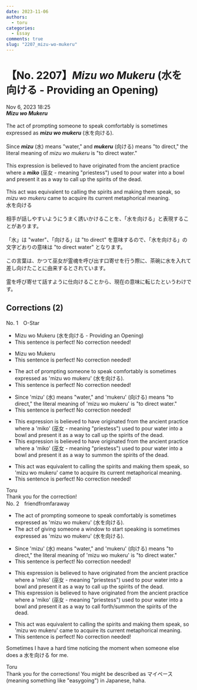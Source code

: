 ```yaml
---
date: 2023-11-06
authors:
  - toru
categories:
  - Essay
comments: true
slug: "2207_mizu-wo-mukeru"
---
```


# 【No. 2207】<strong><em>Mizu wo Mukeru</strong></em> (水を向ける - Providing an Opening)
<div class="date">Nov 6, 2023 18:25</div>
<div id="post"><div id="body_show_ori">
<strong><em>Mizu wo Mukeru</strong></em><br/><br/>The act of prompting someone to speak comfortably is sometimes expressed as <strong><em>mizu wo mukeru</em></strong> (水を向ける).<br/><br/>Since <strong><em>mizu</em></strong> (水) means "water," and <strong><em>mukeru</em></strong> (向ける) means "to direct," the literal meaning of <em>mizu wo mukeru</em> is "to direct water."<br/><br/>This expression is believed to have originated from the ancient practice where a <strong><em>miko</em></strong> (巫女 - meaning "priestess") used to pour water into a bowl and present it as a way to call up the spirits of the dead.<br/><br/>This act was equivalent to calling the spirits and making them speak, so <em>mizu wo mukeru</em> came to acquire its current metaphorical meaning.
</div></div>

<!-- more -->

<div id="post_ja"><div id="body_show_mo">
水を向ける<br/><br/>相手が話しやすいようにうまく誘いかけることを、「水を向ける」と表現することがあります。<br/><br/>「水」は "water"、「向ける」は "to direct" を意味するので、「水を向ける」の文字どおりの意味は "to direct water" となります。<br/><br/>この言葉は、かつて巫女が霊魂を呼び出す口寄せを行う際に、茶碗に水を入れて差し向けたことに由来するとされています。<br/><br/>霊を呼び寄せて話すように仕向けることから、現在の意味に転じたというわけです。
</div></div>

## Corrections (2)
<div id="block"><div class="first_name"> No. 1　<span class="just_name">O-Star</span></div><div id="block2">
<ul class="correction_field">
<li class="incorrect">Mizu wo Mukeru (水を向ける - Providing an Opening)</li>
<li class="corrected perfect">This sentence is perfect! No correction needed!</li>
</ul>
<ul class="correction_field">
<li class="incorrect">Mizu wo Mukeru</li>
<li class="corrected perfect">This sentence is perfect! No correction needed!</li>
</ul>
<ul class="correction_field">
<li class="incorrect">The act of prompting someone to speak comfortably is sometimes expressed as 'mizu wo mukeru' (水を向ける).</li>
<li class="corrected perfect">This sentence is perfect! No correction needed!</li>
</ul>
<ul class="correction_field">
<li class="incorrect">Since 'mizu' (水) means "water," and 'mukeru' (向ける) means "to direct," the literal meaning of 'mizu wo mukeru' is "to direct water."</li>
<li class="corrected perfect">This sentence is perfect! No correction needed!</li>
</ul>
<ul class="correction_field">
<li class="incorrect">This expression is believed to have originated from the ancient practice where a 'miko' (巫女 - meaning "priestess") used to pour water into a bowl and present it as a way to call up the spirits of the dead.</li>
<li class="corrected correct">
This expression is believed to have originated from the ancient practice where a 'miko' (巫女 - meaning "priestess") used to pour water into a bowl and present it as a way to <span class="f_bold">summon</span> the spirits of the dead.
</li>
</ul>
<ul class="correction_field">
<li class="incorrect">This act was equivalent to calling the spirits and making them speak, so 'mizu wo mukeru' came to acquire its current metaphorical meaning.</li>
<li class="corrected perfect">This sentence is perfect! No correction needed!</li>
</ul>
</div><div class="name"><span class="just_name">Toru</span><br>
Thank you for the correction!
</div>
</div>
<div id="block"><div class="first_name"> No. 2　<span class="just_name">friendfromfaraway</span></div><div id="block2">
<ul class="correction_field">
<li class="incorrect">The act of prompting someone to speak comfortably is sometimes expressed as 'mizu wo mukeru' (水を向ける).</li>
<li class="corrected correct">
The act of <span class="f_blue">giving someone a window to start speaking</span> is sometimes expressed as 'mizu wo mukeru' (水を向ける).
</li>
</ul>
<ul class="correction_field">
<li class="incorrect">Since 'mizu' (水) means "water," and 'mukeru' (向ける) means "to direct," the literal meaning of 'mizu wo mukeru' is "to direct water."</li>
<li class="corrected perfect">This sentence is perfect! No correction needed!</li>
</ul>
<ul class="correction_field">
<li class="incorrect">This expression is believed to have originated from the ancient practice where a 'miko' (巫女 - meaning "priestess") used to pour water into a bowl and present it as a way to call up the spirits of the dead.</li>
<li class="corrected correct">
This expression is believed to have originated from the ancient practice where a 'miko' (巫女 - meaning "priestess") used to pour water into a bowl and present it as a way to <span class="f_blue">call forth/summon</span> the spirits of the dead.
</li>
</ul>
<ul class="correction_field">
<li class="incorrect">This act was equivalent to calling the spirits and making them speak, so 'mizu wo mukeru' came to acquire its current metaphorical meaning.</li>
<li class="corrected perfect">This sentence is perfect! No correction needed!</li>
</ul>
<p class="comment_small">
 Sometimes I have a hard time noticing the moment when someone else does a 水を向ける for me.
</p>

</div><div class="name"><span class="just_name">Toru</span><br>
Thank you for the corrections! You might be described as マイペース (meaning something like "easygoing") in Japanese, haha.
</div>
</div>
